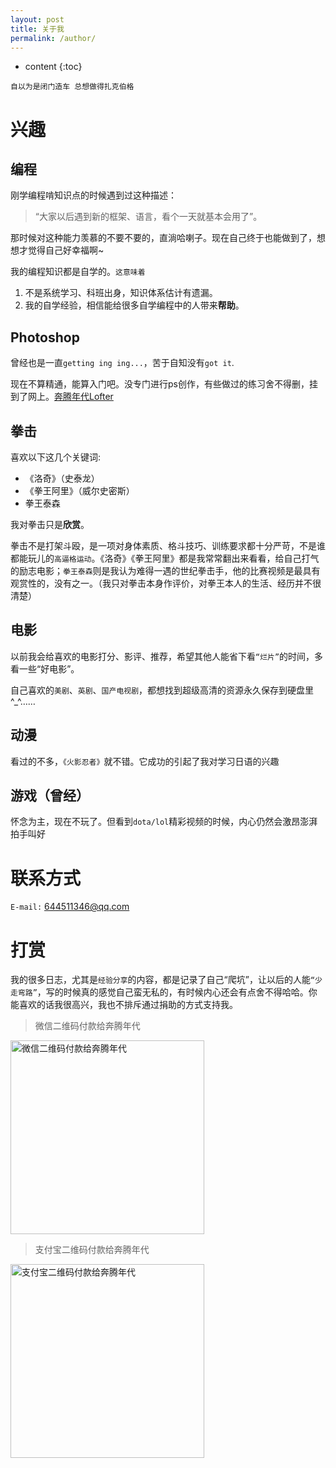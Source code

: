 ```yaml
---
layout: post
title: 关于我
permalink: /author/
---
```


* content
{:toc}




`自以为是闭门造车 总想做得扎克伯格`


兴趣
==========


编程
----------


刚学编程啃知识点的时候遇到过这种描述：

>  “大家以后遇到新的框架、语言，看个一天就基本会用了”。

那时候对这种能力羡慕的不要不要的，直淌哈喇子。现在自己终于也能做到了，想想才觉得自己好幸福啊~

我的编程知识都是自学的。`这意味着`


1. 不是系统学习、科班出身，知识体系估计有遗漏。
2. 我的自学经验，相信能给很多自学编程中的人带来**帮助**。

Photoshop
----------


曾经也是一直`getting ing ing...`，苦于自知没有`got it`.

现在不算精通，能算入门吧。没专门进行ps创作，有些做过的练习舍不得删，挂到了网上。[奔腾年代Lofter](http://myladyjava.lofter.com/)

拳击
----------


喜欢以下这几个关键词:


- 《洛奇》（史泰龙）
- 《拳王阿里》（威尔史密斯）
- 拳王泰森

我对拳击只是**欣赏**。

拳击不是打架斗殴，是一项对身体素质、格斗技巧、训练要求都十分严苛，不是谁都能玩儿的`高逼格运动`。《洛奇》《拳王阿里》都是我常常翻出来看看，给自己打气的励志电影；`拳王泰森`则是我认为难得一遇的世纪拳击手，他的比赛视频是最具有观赏性的，没有之一。（我只对拳击本身作评价，对拳王本人的生活、经历并不很清楚）

电影
----------


以前我会给喜欢的电影打分、影评、推荐，希望其他人能省下看`“烂片”`的时间，多看一些“好电影”。

自己喜欢的`美剧`、`英剧`、`国产电视剧`，都想找到超级高清的资源永久保存到硬盘里^_^……

动漫
----------


看过的不多，`《火影忍者》`就不错。它成功的引起了我对学习日语的兴趣

游戏（曾经）
----------

怀念为主，现在不玩了。但看到`dota/lol`精彩视频的时候，内心仍然会激昂澎湃拍手叫好


联系方式
==========


`E-mail:` 644511346@qq.com


打赏
==========


我的很多日志，尤其是`经验分享`的内容，都是记录了自己“爬坑”，让以后的人能`“少走弯路”`，写的时候真的感觉自己蛮无私的，有时候内心还会有点舍不得哈哈。你能喜欢的话我很高兴，我也不排斥通过捐助的方式支持我。




> 微信二维码付款给奔腾年代

<img src="{{ '/styles/images/weixin.png' | prepend: site.baseurl }}" alt="微信二维码付款给奔腾年代" width="310" />



> 支付宝二维码付款给奔腾年代

<img src="{{ '/styles/images/zhifubao.jpg' | prepend: site.baseurl }}" alt="支付宝二维码付款给奔腾年代" width="310" />


